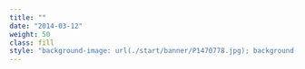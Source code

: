 ```yaml
---
title: ""
date: "2014-03-12"
weight: 50
class: fill
style: "background-image: url(./start/banner/P1470778.jpg); background-size: cover; height: 30vh; background-position: 70% 60%;"
---
```

